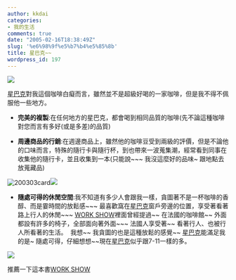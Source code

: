 ```yaml
---
author: kkdai
categories:
- 我的生活
comments: true
date: "2005-02-16T18:38:49Z"
slug: '%e6%98%9f%e5%b7%b4%e5%85%8b'
title: 星巴克~~
wordpress_id: 197
---
```


[![](http://www.starbucks.com.tw/zh/images/starbucks_logo.gif)](http://www.starbucks.com.tw/zh/home.asp)

[星巴克](http://www.starbucks.com.tw/zh/home.asp)對我這個咖啡白癡而言，雖然並不是超級好喝的一家咖啡，但是我不得不佩服他一些地方。

  * **完美的複製**:在任何地方的星巴克，都會喝到相同品質的咖啡(先不論這種咖啡對您而言有多好(或是多差)的品質)

  * **周邊商品的行銷**:在週邊商品上，雖然他的咖啡豆受到兩級的評價，但是不論他的口味而言，特殊的隨行卡與隨行杯，到也帶來一波蒐集潮，經常看到同事在收集他的隨行卡，並且收集到一本(只能說~~~ 我沒這麼好的品味~ 跟地點去放蒐藏品)

![200303card](http://www.starbucks.com.tw/zh/IMAGES/gocard_20041230_01.jpg)![](http://www.starbucks.com.tw/zh/IMAGES/gocard_20041229_02.gif)

  * **隨處可得的休閒空間**:我不知道有多少人會跟我一樣，貪圖著不是一杯咖啡的香醇、而是霎時間的放鬆感~~~ 最喜歡窩在[星巴克](http://www.starbucks.com.tw/zh/home.asp)窗戶旁邊的位置，享受著看著路上行人的休閒~~~  [WORK SHOW](http://www.cwbook.com.tw/reader/workshow/index.asp)裡面曾經提過~~ 在法國的咖啡館~~ 外面都設有許多的椅子，全部面向著外面~~~  法國人享受著~~ 看著行人、也被行人所看著的生活。  我想~~ 我貪圖的也是這種放鬆的感覺~~ [星巴克](http://www.starbucks.com.tw/zh/home.asp)能滿足我的是~ 隨處可得，仔細想想~~現在[星巴克](http://www.starbucks.com.tw/zh/home.asp)似乎跟7-11一樣的多。

![](http://www.cwbook.com.tw/reader/workshow/image/index_10.gif)

推薦一下這本書[WORK SHOW](http://www.cwbook.com.tw/reader/workshow/index.asp)
